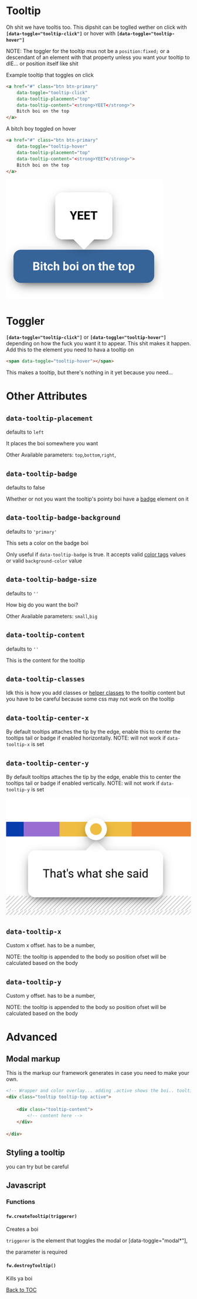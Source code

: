 # Tooltip


Oh shit we have tooltis too. This dipshit can be toglled wether on click with **`[data-toggle="tooltip-click"]`** or hover with **`[data-toggle="tooltip-hover"]`** 

NOTE: The toggler for the tooltip mus not be a `position:fixed;` or a descendant of an element with that property unless you want your tooltip to dIE... or position itself like shit

Example tooltip that toggles on click

```html
<a href="#" class="btn btn-primary"
	data-toggle="tooltip-click"
	data-tooltip-placement="top"
	data-tooltip-content="<strong>YEET</strong>">
	Bitch boi on the top
</a>
```

A bitch boy toggled on hover

```html
<a href="#" class="btn btn-primary"
	data-toggle="tooltip-hover"
	data-tooltip-placement="top"
	data-tooltip-content="<strong>YEET</strong>">
	Bitch boi on the top
</a>
```


![](../../images/tooltip.png)


# Toggler

**`[data-toggle="tooltip-click"]`** or **`[data-toggle="tooltip-hover"]`** depending on how the fuck you want it to appear. This shit makes it happen. Add this to the element you need to hava a tooltip on

```html
<span data-toggle="tooltip-hover"></span>
```

This makes a tooltip, but there's nothing in it yet because you need...

# Other Attributes

## **`data-tooltip-placement`**

defaults to `left`

It places the boi somewhere you want

Other Available parameters: `top`,`bottom`,`right`,

## **`data-tooltip-badge`**

defaults to false

Whether or not you want the tooltip's pointy boi have a [badge](../components/badge.md) element on it

## **`data-tooltip-badge-background`**

defaults to `'primary'`

This sets a color on the badge boi

Only useful if `data-tooltip-badge` is true. It accepts valid [color tags](../scaffolding/colors.md#color-tags) values or valid `background-color` value

## **`data-tooltip-badge-size`**

defaults to `''`

How big do you want the boi?

Other Available parameters: `small`,`big`

## **`data-tooltip-content`**

defaults to `''`

This is the content for the tooltip

## **`data-tooltip-classes`**

Idk this is how you add classes or [helper classes](../scaffolding/helpers.md) to the tooltip content but you have to be careful because some css may not work on the tooltip

## **`data-tooltip-center-x`**

By default tooltips attaches the tip by the edge, enable this to center the tooltips tail or badge if enabled horizontally. NOTE: will not work if `data-tooltip-x` is set

## **`data-tooltip-center-y`**

By default tooltips attaches the tip by the edge, enable this to center the tooltips tail or badge if enabled vertically. NOTE: will not work if `data-tooltip-y` is set

![](../../images/tooltip-with-center.png)

## **`data-tooltip-x`**

Custom x offset. has to be a number,

NOTE: the tooltip is appended to the body so position ofset will be calculated based on the body

## **`data-tooltip-y`**

Custom y offset. has to be a number,

NOTE: the tooltip is appended to the body so position ofset will be calculated based on the body

# Advanced

## Modal markup

This is the markup our framework generates in case you need to make your own. 

```html
<!-- Wrapper and color overlay... adding .active shows the boi.. tooltip-[position] styles the tooltip tail's position -->
<div class="tooltip tooltip-top active">

	<div class="tooltip-content">
		<!-- content here -->
	</div>

</div>
```



## Styling a tooltip

you can try but be careful


## Javascript


### Functions

#### **`fw.createTooltip(triggerer)`**

Creates a boi

`triggerer` is the element that toggles the modal or [data-toggle="modal*"],

the parameter is required

#### **`fw.destroyTooltip()`**

Kills ya boi


[Back to TOC](../../../readme.md)